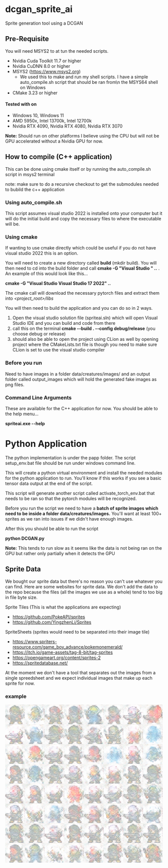 # dcgan_sprite_ai
Sprite generation tool using a DCGAN

## Pre-Requisite
You will need MSYS2 to at tun the needed scripts. 

* Nvidia Cuda Toolkit 11.7 or higher
* Nvidia CuDNN 8.0 or higher
* MSYS2 (https://www.msys2.org)
  * We used this to make and run my shell scripts. I have a simple auto_compile.sh script that should be ran from\n the MSYS64 shell on Windows
* CMake 3.23 or higher

#### Tested with on
* Windows 10, Windows 11
* AMD 5950x, Intel 13700k, Intel 12700k
* Nvidia RTX 4090, Nvidia RTX 4080, Nvidia RTX 3070

**Note:** Should run on other platforms I believe using the CPU but will not be GPU accelerated without a Nvidia GPU for now.

## How to compile (C++ application)
This can be done using cmake itself or by running the auto_compile.sh script in msys2 terminal

note: make sure to do a recursive checkout to get the submodules needed to bubild the c++ application

### Using auto_compile.sh
This script assumes visual studio 2022 is installed onto your computer but it will do the initial build and copy the necessary files to where the executable will be.

### Using cmake
If wanting to use cmake directly which could be useful if you do not have visual studio 2022 this is an option.

You will need to create a new directory called **build** (mkdir build). You will then need to cd into the build folder and call **cmake -G "Visual Studio <version> <year>" ..** . An
example of this would look like this...

**cmake -G "Visual Studio Visual Studio 17 2022" ..**

The cmake call will download the necessary pytorch files and extract them into *<project_root>/libs*

You will then need to build the application and you can do so in 2 ways.
1. Open the visual studio solution file (spriteai.sln) which will open Visual Studio IDE and you can build and code from there
2. call this on the terminal **cmake --build . --config debug/release** (you choose debug or release)
3. should also be able to open the project using CLion as well by opening project where the CMakeLists.txt file is though you need to make sure CLion is set to use the visual studio compiler

### Before you run
Need to have images in a folder data/creatures/images/ and an output folder called output_images which will hold the generated fake images as png files.

### Command Line Arguments

These are available for the C++ application for now. You should be able to the help menu...

**spriteai.exe --help**

# Python Application

The python implementation is under the papp folder. The script setup_env.bat file should be run under windows command line.
 
This will create a python virtual environment and install the needed modules for the python application to run. You'll know if this works if you see a basic tensor data output at the
end of the script.
  
This script will generate another script called activate_torch_env.bat that needs to be ran so that the pytorch modules will be recognized.

Before you run the script we need to have a **batch of sprite images which need to be inside a folder data/creatures/images.** You'll want at least 100+ sprites as we  ran into issues
if we didn't have enough images.
    
After this you should be able to run the script
  
  **python DCGAN.py**
  
**Note:** This tends to run slow as it seems like the data is not being ran on the GPU but rather only partially when it detects the GPU

## Sprite Data
We bought our sprite data but there's no reason you can't use whatever you can find. Here are some websites for sprite data. We don't add the data
to the repo because the files (all the images we use as a whole) tend to too big in file byte size.

Sprite Tiles (This is what the applications are expecting)
* https://github.com/PokeAPI/sprites
* https://github.com/YingzhenLi/Sprites

SpriteSheets (sprites would need to be separated into their image tile)
* https://www.spriters-resource.com/game_boy_advance/pokemonemerald/
* https://itch.io/game-assets/tag-8-bit/tag-sprites
* https://opengameart.org/content/sprites-2
* https://spritedatabase.net/

At the moment we don't have a tool that separates out the images from a single spreedsheet and we expect individual images
that make up each sprite for now.

### example
![image](docuementation/images/result_sample.png)
